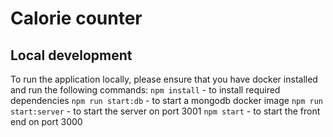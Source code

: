 # Calorie counter

## Local development

To run the application locally, please ensure that you have docker installed and run the following commands:
`npm install` - to install required dependencies
`npm run start:db` - to start a mongodb docker image
`npm run start:server` - to start the server on port 3001
`npm start` - to start the front end on port 3000
